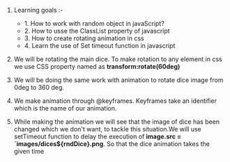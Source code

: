 1. <p>Learning goals :- <ul>
    <li>1. How to work with random object in javaScript?
    </li>
    <li>
            2. How to usse the ClassList property of javascript 
    </li>
    <li>
            3. How to create rotating animation in css 
      </li>
      <li> 
            4. Learn the use of Set timeout function in javascript
    </li>   
       </ul>
   </p>

2. <p>We will be rotating the main dice. To make rotation to any element in css we use CSS property named as <b>transform:rotate(60deg)</b> </p>

3. <p> We will be doing the same work with animation to rotate dice image from 0deg to 360 deg.</p>
4. <p>We make animation through @keyframes. Keyframes take an identifier which is the name of our animation.</p>
5. <p>While making the animation we will see that the image of dice has been changed which we don't want, to tackle this situation.We will use setTimeout function to delay the execution of<b> image.src = `images/dices${rndDice}.png</b>. So that the dice animation takes the given time </p>

